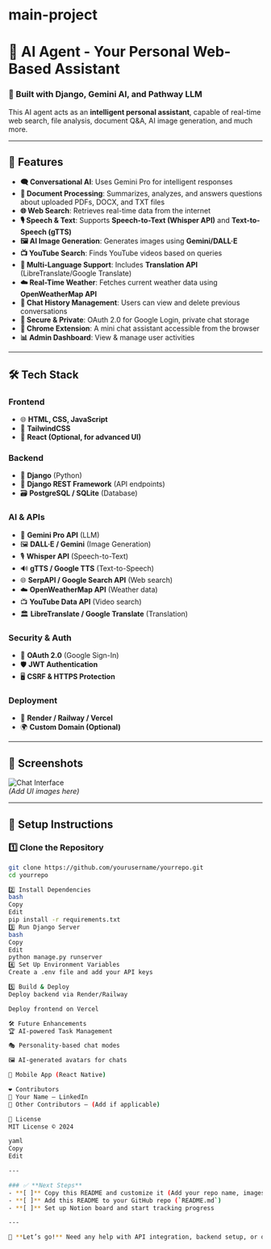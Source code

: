 # main-project

# 🚀 AI Agent - Your Personal Web-Based Assistant

### 🤖 Built with Django, Gemini AI, and Pathway LLM

This AI agent acts as an **intelligent personal assistant**, capable of real-time web search, file analysis, document Q&A, AI image generation, and much more.

---

## 🌟 Features

- **🗨️ Conversational AI**: Uses Gemini Pro for intelligent responses  
- **📂 Document Processing**: Summarizes, analyzes, and answers questions about uploaded PDFs, DOCX, and TXT files  
- **🌐 Web Search**: Retrieves real-time data from the internet  
- **🎙️ Speech & Text**: Supports **Speech-to-Text (Whisper API)** and **Text-to-Speech (gTTS)**  
- **🖼️ AI Image Generation**: Generates images using **Gemini/DALL·E**  
- **📺 YouTube Search**: Finds YouTube videos based on queries  
- **🔄 Multi-Language Support**: Includes **Translation API** (LibreTranslate/Google Translate)  
- **☁️ Real-Time Weather**: Fetches current weather data using **OpenWeatherMap API**  
- **📜 Chat History Management**: Users can view and delete previous conversations  
- **🔐 Secure & Private**: OAuth 2.0 for Google Login, private chat storage  
- **🔌 Chrome Extension**: A mini chat assistant accessible from the browser  
- **📊 Admin Dashboard**: View & manage user activities  

---

## 🛠️ Tech Stack

### **Frontend**
- 🌐 **HTML, CSS, JavaScript**
- 🎨 **TailwindCSS**
- 📌 **React (Optional, for advanced UI)**

### **Backend**
- 🐍 **Django** (Python)
- 🔌 **Django REST Framework** (API endpoints)
- 🗃️ **PostgreSQL / SQLite** (Database)

### **AI & APIs**
- 🤖 **Gemini Pro API** (LLM)
- 🖼️ **DALL·E / Gemini** (Image Generation)
- 🎙️ **Whisper API** (Speech-to-Text)
- 🔊 **gTTS / Google TTS** (Text-to-Speech)
- 🌐 **SerpAPI / Google Search API** (Web search)
- ☁️ **OpenWeatherMap API** (Weather data)
- 📺 **YouTube Data API** (Video search)
- 🏛 **LibreTranslate / Google Translate** (Translation)

### **Security & Auth**
- 🔐 **OAuth 2.0** (Google Sign-In)
- 🛡️ **JWT Authentication**
- 🖥️ **CSRF & HTTPS Protection**

### **Deployment**
- 🚀 **Render / Railway / Vercel**
- 🌍 **Custom Domain (Optional)**

---

## 📸 **Screenshots**
![Chat Interface](https://yourimageurl.com/chat.png)  
*(Add UI images here)*  

---

## 📌 **Setup Instructions**
### 1️⃣ Clone the Repository  
```bash
git clone https://github.com/yourusername/yourrepo.git
cd yourrepo

2️⃣ Install Dependencies
bash
Copy
Edit
pip install -r requirements.txt
3️⃣ Run Django Server
bash
Copy
Edit
python manage.py runserver
4️⃣ Set Up Environment Variables
Create a .env file and add your API keys

5️⃣ Build & Deploy
Deploy backend via Render/Railway

Deploy frontend on Vercel

🛠️ Future Enhancements
🏆 AI-powered Task Management

🎭 Personality-based chat modes

🖼️ AI-generated avatars for chats

📲 Mobile App (React Native)

❤️ Contributors
👤 Your Name – LinkedIn
👤 Other Contributors – (Add if applicable)

📜 License
MIT License © 2024

yaml
Copy
Edit

---

### ✅ **Next Steps**
- **[ ]** Copy this README and customize it (Add your repo name, images, API keys setup, etc.)  
- **[ ]** Add this README to your GitHub repo (`README.md`)  
- **[ ]** Set up Notion board and start tracking progress  

---

🚀 **Let’s go!** Need any help with API integration, backend setup, or deployment?







